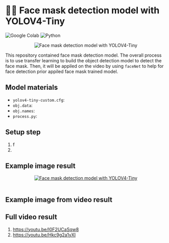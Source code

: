 # ✍🏻 Face mask detection model with YOLOV4-Tiny

![Google Colab](https://img.shields.io/badge/Editor-Google%20Colab-brightgreen)
![Python](https://img.shields.io/badge/Code-Python-blue)

<p align="center">
  <img src="https://www.surveillance-video.com/media/catalog/product/cache/c01a9be670ea9db53792e63d854bd9d2/image/1304310da6/samsung-op-a2fmd-01-face-mask-detection-application-op-a2fmd-01.jpg" alt="Face mask detection model with YOLOV4-Tiny"/>
</p>

This repository contained face mask detection model. The overall process is to use transfer learning to build the object detection model to detect the face mask. Then, it will be appiled on the video by using `faceNet` to help for face detection prior appiled face mask trained model. 

## Model materials
* `yolov4-tiny-custom.cfg`:
* `obj.data`:
* `obj.names`:
* `process.py`:

## Setup step
1. f
2. 

## Example image result
<p align="center">
<a href="https://postimages.org/" target="_blank"><img src="https://i.postimg.cc/9FQf7Kyd/1.png" alt="Face mask detection model with YOLOV4-Tiny"/></a><br/><br/>
</p>

## Example image from video result

## Full video result
1. https://youtu.be/I0F2UCaSqw8
2. https://youtu.be/Hkc9g2a1yXI
